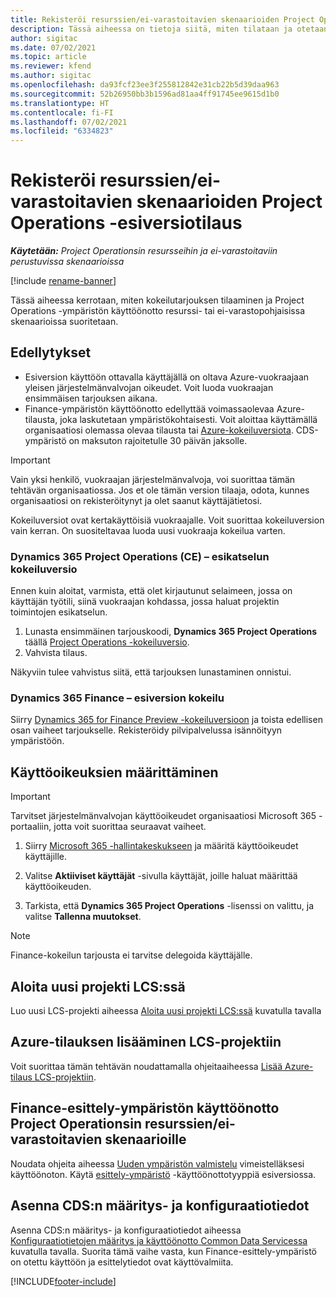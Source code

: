 ```yaml
---
title: Rekisteröi resurssien/ei-varastoitavien skenaarioiden Project Operations -esiversiotilaus
description: Tässä aiheessa on tietoja siitä, miten tilataan ja otetaan käyttöön Project Operations resurssien/ei-varastoitavien skenaarioille.
author: sigitac
ms.date: 07/02/2021
ms.topic: article
ms.reviewer: kfend
ms.author: sigitac
ms.openlocfilehash: da93fcf23ee3f255812842e31cb22b5d39daa963
ms.sourcegitcommit: 52b26950bb3b1596ad81aa4ff91745ee9615d1b0
ms.translationtype: HT
ms.contentlocale: fi-FI
ms.lasthandoff: 07/02/2021
ms.locfileid: "6334823"
---
```

# <a name="sign-up-for-project-operations-preview-subscriptions-for-resource-non-stocked-scenarios"></a>Rekisteröi resurssien/ei-varastoitavien skenaarioiden Project Operations -esiversiotilaus

_**Käytetään:** Project Operationsin resursseihin ja ei-varastoitaviin perustuvissa skenaarioissa_

[!include [rename-banner](~/includes/cc-data-platform-banner.md)]

Tässä aiheessa kerrotaan, miten kokeilutarjouksen tilaaminen ja Project Operations -ympäristön käyttöönotto resurssi- tai ei-varastopohjaisissa skenaarioissa suoritetaan.

## <a name="prerequisites"></a>Edellytykset
- Esiversion käyttöön ottavalla käyttäjällä on oltava Azure-vuokraajaan yleisen järjestelmänvalvojan oikeudet. Voit luoda vuokraajan ensimmäisen tarjouksen aikana. 
- Finance-ympäristön käyttöönotto edellyttää voimassaolevaa Azure-tilausta, joka laskutetaan ympäristökohtaisesti. Voit aloittaa käyttämällä organisaatiosi olemassa olevaa tilausta tai [Azure-kokeiluversiota](https://azure.microsoft.com/en-us/free/). CDS-ympäristö on maksuton rajoitetulle 30 päivän jaksolle.

> [!IMPORTANT]
> Vain yksi henkilö, vuokraajan järjestelmänvalvoja, voi suorittaa tämän tehtävän organisaatiossa. Jos et ole tämän version tilaaja, odota, kunnes organisaatiosi on rekisteröitynyt ja olet saanut käyttäjätietosi.
> 
> Kokeiluversiot ovat kertakäyttöisiä vuokraajalle. Voit suorittaa kokeiluversion vain kerran. On suositeltavaa luoda uusi vuokraaja kokeilua varten.


### <a name="dynamics-365-project-operations-ce---preview-trial"></a>Dynamics 365 Project Operations (CE) – esikatselun kokeiluversio 

Ennen kuin aloitat, varmista, että olet kirjautunut selaimeen, jossa on käyttäjän työtili, siinä vuokraajan kohdassa, jossa haluat projektin toimintojen esikatselun.

1. Lunasta ensimmäinen tarjouskoodi, **Dynamics 365 Project Operations** täällä [Project Operations -kokeiluversio](https://aka.ms/try-po).
2. Vahvista tilaus.

  Näkyviin tulee vahvistus siitä, että tarjouksen lunastaminen onnistui.

### <a name="dynamics-365-finance-preview-trial"></a>Dynamics 365 Finance – esiversion kokeilu

Siirry [Dynamics 365 for Finance Preview -kokeiluversioon](https://aka.ms/trypoche) ja toista edellisen osan vaiheet tarjoukselle. Rekisteröidy pilvipalvelussa isännöityyn ympäristöön.  

## <a name="assign-licenses"></a>Käyttöoikeuksien määrittäminen

> [!IMPORTANT]
> Tarvitset järjestelmänvalvojan käyttöoikeudet organisaatiosi Microsoft 365 -portaaliin, jotta voit suorittaa seuraavat vaiheet.

1. Siirry [Microsoft 365 -hallintakeskukseen](https://portal.office.com/) ja määritä käyttöoikeudet käyttäjille.

2. Valitse **Aktiiviset käyttäjät** -sivulla käyttäjät, joille haluat määrittää käyttöoikeuden.

3. Tarkista, että **Dynamics 365 Project Operations** -lisenssi on valittu, ja valitse **Tallenna muutokset**.

> [!NOTE]
> Finance-kokeilun tarjousta ei tarvitse delegoida käyttäjälle.

## <a name="start-a-new-project-in-lcs"></a>Aloita uusi projekti LCS:ssä

Luo uusi LCS-projekti aiheessa [Aloita uusi projekti LCS:ssä](create-lcs-project.md) kuvatulla tavalla

## <a name="add-an-azure-subscription-to-an-lcs-project"></a>Azure-tilauksen lisääminen LCS-projektiin

Voit suorittaa tämän tehtävän noudattamalla ohjeitaaiheessa [Lisää Azure-tilaus LCS-projektiin](resource-add-azure-subscription-lcs-project.md).

## <a name="deploy-finance-demo-environment-with-project-operations-for-resourcenon-stocked-scenarios"></a>Finance-esittely-ympäristön käyttöönotto Project Operationsin resurssien/ei-varastoitavien skenaarioille

Noudata ohjeita aiheessa [Uuden ympäristön valmistelu](resource-provision-new-environment.md) vimeistelläksesi käyttöönoton. Käytä [esittely-ympäristö](/dynamics365/fin-ops-core/dev-itpro/deployment/deploy-demo-environment) -käyttöönottotyyppiä esiversiossa. 

## <a name="install-cds-setup-and-configuration-data"></a>Asenna CDS:n määritys- ja konfiguraatiotiedot

Asenna CDS:n määritys- ja konfiguraatiotiedot aiheessa [Konfiguraatiotietojen määritys ja käyttöönotto Common Data Servicessa](resource-apply-pro-setup-config-data.md) kuvatulla tavalla.
Suorita tämä vaihe vasta, kun Finance-esittely-ympäristö on otettu käyttöön ja esittelytiedot ovat käyttövalmiita.


[!INCLUDE[footer-include](../includes/footer-banner.md)]
